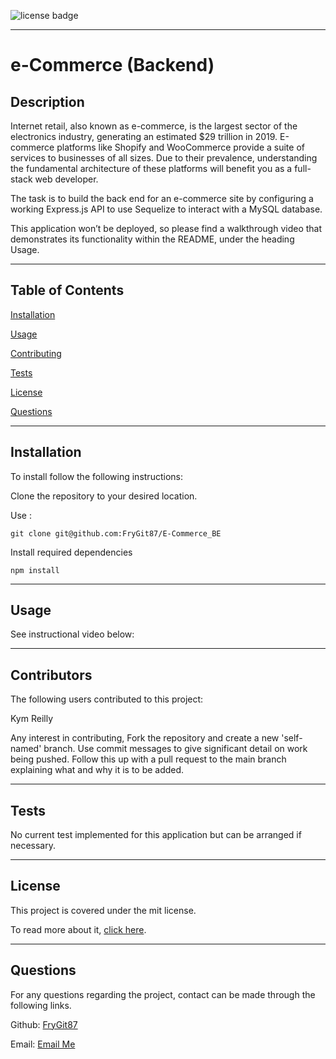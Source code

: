 ![license badge](https://img.shields.io/static/v1?label=license&message=mit&color=Green)

---

# e-Commerce (Backend)

## Description

Internet retail, also known as e-commerce, is the largest sector of the electronics industry, generating an estimated $29 trillion in 2019. E-commerce platforms like Shopify and WooCommerce provide a suite of services to businesses of all sizes. Due to their prevalence, understanding the fundamental architecture of these platforms will benefit you as a full-stack web developer.

The task is to build the back end for an e-commerce site by configuring a working Express.js API to use Sequelize to interact with a MySQL database.

This application won’t be deployed, so please find a walkthrough video that demonstrates its functionality within the README, under the heading Usage.

---

## Table of Contents

[Installation](https://github.com/FryGit87/E-Commerce_BE#installation)

[Usage](https://github.com/FryGit87/E-Commerce_BE#usage)

[Contributing](https://github.com/FryGit87/E-Commerce_BE#contributors)

[Tests](https://github.com/FryGit87/E-Commerce_BE#tests)

[License](https://github.com/FryGit87/E-Commerce_BE#license)

[Questions](https://github.com/FryGit87/E-Commerce_BE#questions)

---

## Installation

To install follow the following instructions:

Clone the repository to your desired location.

Use :

```
git clone git@github.com:FryGit87/E-Commerce_BE
```

Install required dependencies

```
npm install
```

---

## Usage

See instructional video below:

---

## Contributors

The following users contributed to this project:

Kym Reilly

Any interest in contributing, Fork the repository and create a new 'self-named' branch. Use commit messages to give significant detail on work being pushed. Follow this up with a pull request to the main branch explaining what and why it is to be added.

---

## Tests

No current test implemented for this application but can be arranged if necessary.

---

## License

This project is covered under the mit license.

To read more about it, [click here](https://choosealicense.com/licenses/mit).

---

## Questions

For any questions regarding the project, contact can be made through the following links.

Github: [FryGit87](https://github.com/FryGit87)

Email: [Email Me](kymreilly.87@gmail.com)
